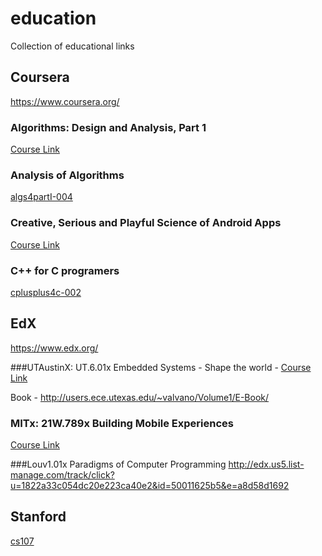 education
=========

Collection of educational links


Coursera
--------

https://www.coursera.org/

### Algorithms: Design and Analysis, Part 1
[Course Link](https://class.coursera.org/algo-004)

### Analysis of Algorithms
[algs4partI-004](https://class.coursera.org/algs4partI-004)

### Creative, Serious and Playful Science of Android Apps
[Course Link](https://class.coursera.org/androidapps101-001)

### C++ for C programers
[cplusplus4c-002](https://class.coursera.org/cplusplus4c-002/lecture/preview)

EdX
---

https://www.edx.org/

###UTAustinX: UT.6.01x Embedded Systems - Shape the world -
[Course Link](https://courses.edx.org/courses/UTAustinX/UT.6.01x/1T2014/info)

Book - http://users.ece.utexas.edu/~valvano/Volume1/E-Book/

### MITx: 21W.789x Building Mobile Experiences
[Course Link](https://courses.edx.org/courses/MITx/21W.789x/1T2014/info)

###Louv1.01x Paradigms of Computer Programming
http://edx.us5.list-manage.com/track/click?u=1822a33c054dc20e223ca40e2&id=50011625b5&e=a8d58d1692


Stanford
--------
[cs107](https://courseware.stanford.edu/pg/courses/371747/cs107-winter-2014)
